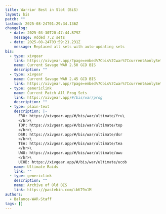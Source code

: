 ```yaml
---
title: Warrior Best in Slot (BiS)
layout: bis
patch: ""
lastmod: 2025-08-24T01:29:34.136Z
changelog:
  - date: 2025-03-30T20:47:44.879Z
    message: Added 7.2 sets
  - date: 2025-08-24T03:59:21.231Z
    message: Replaced all sets with auto-updating sets
bis:
  - type: xivgear
    link: https://xivgear.app/?page=embed%7Cbis%7Cwar%7Ccurrent&onlySetIndex=0
    name: Current Savage WAR 2.50 GCD BIS
    description: ""
  - type: xivgear
    name: Current Savage WAR 2.45 GCD BIS
    link: https://xivgear.app/?page=embed%7Cbis%7Cwar%7Ccurrent&onlySetIndex=1
  - type: genericlink
    name: Current Patch All Prog Sets
    link: https://xivgear.app/#/bis/war/prog
    description: ""
  - type: plain-text
    description: |-
      FRU: https://xivgear.app/#/bis/war/ultimate/fru\
      </br>\
      TOP: https://xivgear.app/#/bis/war/ultimate/top
      </br>\
      DSR: https://xivgear.app/#/bis/war/ultimate/dsr
      </br>\
      TEA: https://xivgear.app/#/bis/war/ultimate/tea
      </br>\
      UWU: https://xivgear.app/#/bis/war/ultimate/uwu
      </br>\
      UCOB: https://xivgear.app/#/bis/war/ultimate/ucob
    name: Ultimate Raids
    link: ""
  - type: genericlink
    description: ""
    name: Archive of Old BIS
    link: https://pastebin.com/ibK79n1M
authors:
  - Balance-WAR-Staff
tags: []
---
```

